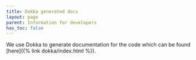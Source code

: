 ```yaml
---
title: Dokka generated docs
layout: page
parent: Information for developers
has_toc: false
---
```

We use Dokka to generate documentation for the code which can be found [here]({% link dokka/index.html %}).
